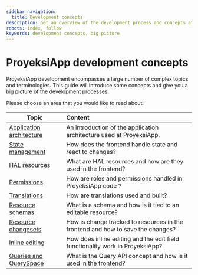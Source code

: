 ```yaml
---
sidebar_navigation:
  title: Development concepts
description: Get an overview of the development process and concepts at ProyeksiApp
robots: index, follow
keywords: development concepts, big picture
---
```


# ProyeksiApp development concepts

ProyeksiApp development encompasses a large number of complex topics and terminologies.
This guide will introduce some concepts and give you a big picture of the development processes.

Please choose an area that you would like to read about:

| Topic                                                | Content                                                      |
| ---------------------------------------------------- | :----------------------------------------------------------- |
| [Application architecture](application-architecture) | An introduction of the application architecture used at ProyeksiApp. |
| [State management](state-management)                 | How does the frontend handle state and react to changes?     |
| [HAL resources](hal-resources)                       | What are HAL resources and how are they used in the frontend? |
| [Permissions](permissions)                           | How are roles and permissions handled in ProyeksiApp code ?  |
| [Translations](translations)                         | How are translations used and built?                         |
| [Resource schemas](resource-schemas)                 | What is a schema and how is it tied to an editable resource? |
| [Resource changesets](resource-changesets)           | How is change tracked to resources in the frontend and how to save the changes? |
| [Inline editing](inline-editing)                     | How does inline editing and the edit field functionality work in ProyeksiApp? |
| [Queries and QuerySpace](queries)                    | What is the Query API concept and how is it used in the frontend? |



